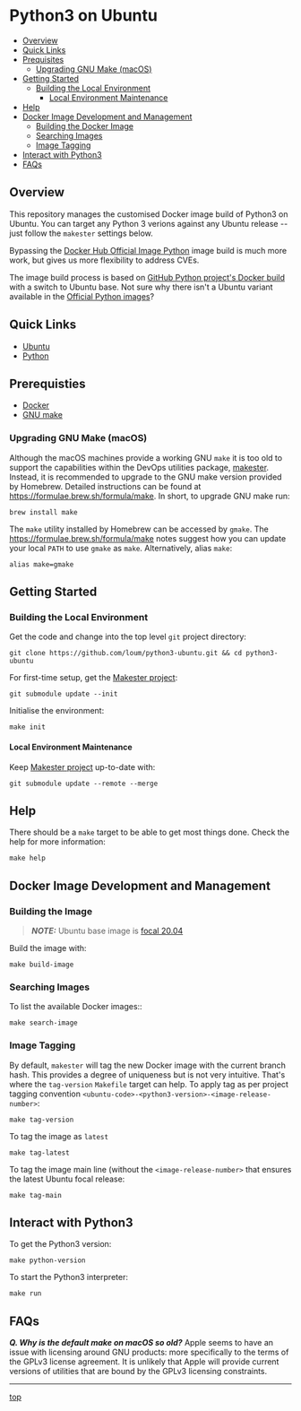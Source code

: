 # Python3 on Ubuntu
- [Overview](#Overview)
- [Quick Links](#Quick-Links)
- [Prequisites](#Prerequisites)
  - [Upgrading GNU Make (macOS)](#Upgrading-GNU-Make-(macOS))
- [Getting Started](#Getting-Started)
  - [Building the Local Environment](#Building-the-Local-Environment)
    - [Local Environment Maintenance](#Local-Environment-Maintenance)
- [Help](#Help)
- [Docker Image Development and Management](#Docker-Image-Development-and-Management)
  - [Building the Docker Image](#Building-the-Docker-Image)
  - [Searching Images](#Searching-Images)
  - [Image Tagging](#Image-Tagging)
- [Interact with Python3](#Interact-with-Python3)
- [FAQs](#FAQs)

## Overview
This repository manages the customised Docker image build of Python3 on Ubuntu.  You can target any Python 3 verions against any Ubuntu release -- just follow the `makester` settings below.

Bypassing the [Docker Hub Official Image Python](https://hub.docker.com/_/python>) image build is much more work, but gives us more flexibility to address CVEs.

The image build process is based on [GitHub Python project's Docker build](https://github.com/docker-library/python/blob/e0e01b8482ea14352c710134329cdd93ece88317/3.8/buster/slim/Dockerfile) with a switch to Ubuntu base.  Not sure why there isn't a Ubuntu variant available in the [Official Python images](https://hub.docker.com/_/python)?

## Quick Links
- [Ubuntu](https://ubuntu.com/)
- [Python](https://www.python.org/)

## Prerequisties
- [Docker](https://docs.docker.com/install/)
- [GNU make](<https://www.gnu.org/software/make/manual/make.html>)

### Upgrading GNU Make (macOS)
Although the macOS machines provide a working GNU `make` it is too old to support the capabilities within the DevOps utilities 
package, [makester](https://github.com/loum/makester).  Instead, it is recommended to upgrade to the GNU make version provided 
by Homebrew.  Detailed instructions can be found at https://formulae.brew.sh/formula/make.  In short, to upgrade GNU make run:
```
brew install make
```
The `make` utility installed by Homebrew can be accessed by `gmake`.  The https://formulae.brew.sh/formula/make notes suggest how you can update your local `PATH` to use `gmake` as `make`.  Alternatively, alias `make`:
```
alias make=gmake
```
## Getting Started
### Building the Local Environment
Get the code and change into the top level `git` project directory:
```
git clone https://github.com/loum/python3-ubuntu.git && cd python3-ubuntu
```
For first-time setup, get the [Makester project](https://github.com/loum/makester.git):
```
git submodule update --init
```
Initialise the environment:
```
make init
```
#### Local Environment Maintenance
Keep [Makester project](https://github.com/loum/makester.git) up-to-date with:
```
git submodule update --remote --merge
```
## Help
There should be a `make` target to be able to get most things done.  Check the help for more information:
```
make help
```
## Docker Image Development and Management
### Building the Image
> **_NOTE:_** Ubuntu base image is [focal 20.04](https://github.com/tianon/docker-brew-ubuntu-core/blob/fc9c4ef6e3d4891577936f0b103331e79e1e8281/focal/Dockerfile)

Build the image with:
```
make build-image
```
### Searching Images
To list the available Docker images::
```
make search-image
```
### Image Tagging
By default, `makester` will tag the new Docker image with the current branch hash.  This provides a degree of uniqueness but is not very intuitive.  That's where the `tag-version` `Makefile` target can help.  To apply tag as per project tagging convention `<ubuntu-code>-<python3-version>-<image-release-number>`:
```
make tag-version
```
To tag the image as `latest`
```
make tag-latest
```
To tag the image main line (without the `<image-release-number>` that ensures the latest Ubuntu focal release:
```
make tag-main
```
## Interact with Python3
To get the Python3 version:
```
make python-version
```
To start the Python3 interpreter:
```
make run
```
## FAQs
**_Q. Why is the default make on macOS so old?_**
Apple seems to have an issue with licensing around GNU products: more specifically to the terms of the GPLv3 license agreement. It is unlikely that Apple will provide current versions of utilities that are bound by the GPLv3 licensing constraints.

---
[top](#Python3-on-Ubuntu)
